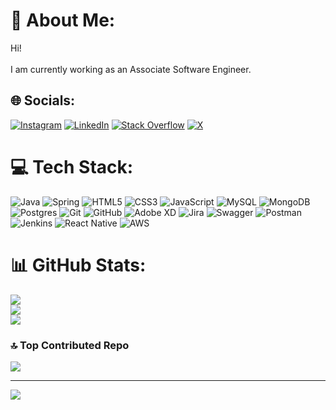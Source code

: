 # 💫 About Me:
Hi!<br><br>I am currently working as an Associate Software Engineer.


## 🌐 Socials:
[![Instagram](https://img.shields.io/badge/Instagram-%23E4405F.svg?logo=Instagram&logoColor=white)](https://instagram.com/iamadityaraj04) [![LinkedIn](https://img.shields.io/badge/LinkedIn-%230077B5.svg?logo=linkedin&logoColor=white)](https://linkedin.com/in/iamadityaraj04) [![Stack Overflow](https://img.shields.io/badge/-Stackoverflow-FE7A16?logo=stack-overflow&logoColor=white)](https://stackoverflow.com/users/28682898) [![X](https://img.shields.io/badge/X-black.svg?logo=X&logoColor=white)](https://x.com/iamadityaraj04) 

# 💻 Tech Stack:
![Java](https://img.shields.io/badge/java-%23ED8B00.svg?style=for-the-badge&logo=openjdk&logoColor=white) ![Spring](https://img.shields.io/badge/spring-%236DB33F.svg?style=for-the-badge&logo=spring&logoColor=white) ![HTML5](https://img.shields.io/badge/html5-%23E34F26.svg?style=for-the-badge&logo=html5&logoColor=white) ![CSS3](https://img.shields.io/badge/css3-%231572B6.svg?style=for-the-badge&logo=css3&logoColor=white) ![JavaScript](https://img.shields.io/badge/javascript-%23323330.svg?style=for-the-badge&logo=javascript&logoColor=%23F7DF1E) ![MySQL](https://img.shields.io/badge/mysql-4479A1.svg?style=for-the-badge&logo=mysql&logoColor=white) ![MongoDB](https://img.shields.io/badge/MongoDB-%234ea94b.svg?style=for-the-badge&logo=mongodb&logoColor=white) ![Postgres](https://img.shields.io/badge/postgres-%23316192.svg?style=for-the-badge&logo=postgresql&logoColor=white) ![Git](https://img.shields.io/badge/git-%23F05033.svg?style=for-the-badge&logo=git&logoColor=white) ![GitHub](https://img.shields.io/badge/github-%23121011.svg?style=for-the-badge&logo=github&logoColor=white) ![Adobe XD](https://img.shields.io/badge/Adobe%20XD-470137?style=for-the-badge&logo=Adobe%20XD&logoColor=#FF61F6) ![Jira](https://img.shields.io/badge/jira-%230A0FFF.svg?style=for-the-badge&logo=jira&logoColor=white) ![Swagger](https://img.shields.io/badge/-Swagger-%23Clojure?style=for-the-badge&logo=swagger&logoColor=white) ![Postman](https://img.shields.io/badge/Postman-FF6C37?style=for-the-badge&logo=postman&logoColor=white) ![Jenkins](https://img.shields.io/badge/jenkins-%232C5263.svg?style=for-the-badge&logo=jenkins&logoColor=white) ![React Native](https://img.shields.io/badge/react_native-%2320232a.svg?style=for-the-badge&logo=react&logoColor=%2361DAFB) ![AWS](https://img.shields.io/badge/AWS-%23FF9900.svg?style=for-the-badge&logo=amazon-aws&logoColor=white)
# 📊 GitHub Stats:
![](https://github-readme-stats.vercel.app/api?username=iamadityaraj04&theme=github_dark&hide_border=true&include_all_commits=true&count_private=false)<br/>
![](https://github-readme-streak-stats.herokuapp.com/?user=iamadityaraj04&theme=github_dark&hide_border=true)<br/>
![](https://github-readme-stats.vercel.app/api/top-langs/?username=iamadityaraj04&theme=github_dark&hide_border=true&include_all_commits=true&count_private=false&layout=compact)

### 🔝 Top Contributed Repo
![](https://github-contributor-stats.vercel.app/api?username=iamadityaraj04&limit=5&theme=dark&combine_all_yearly_contributions=true)

---
[![](https://visitcount.itsvg.in/api?id=iamadityaraj04&icon=0&color=0)](https://visitcount.itsvg.in)

<!-- Proudly created with GPRM ( https://gprm.itsvg.in ) -->
